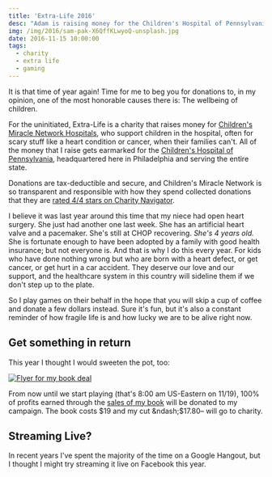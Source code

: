 ```yaml
---
title: 'Extra-Life 2016'
desc: "Adam is raising money for the Children's Hospital of Pennsylvania again, and could really use your help!"
img: /img/2016/sam-pak-X6QffKLwyoQ-unsplash.jpg
date: 2016-11-15 10:00:00
tags:
  - charity
  - extra life
  - gaming
---
```


It is that time of year again! Time for me to beg you for donations to, in my opinion, one of the most honorable causes there is: The wellbeing of children.

For the uninitiated, Extra-Life is a charity that raises money for [Children's Miracle Network Hospitals][cmnh], who support children in the hospital, often for scary stuff like a heart condition or cancer, when their families can't. All of the money that I raise gets earmarked for the [Children's Hospital of Pennsylvania][chop], headquartered here in Philadelphia and serving the entire state.

Donations are tax-deductible and secure, and Children's Miracle Network is so transparent and responsible with how they spend collected donations that they are [rated 4/4 stars on Charity Navigator][cn].

I believe it was last year around this time that my niece had open heart surgery. She just had another one last week. She has an artificial heart valve and a pacemaker. She's still at CHOP recovering. _She's 4 years old._ She is fortunate enough to have been adopted by a family with good health insurance; but not everyone is. And that is why I do this every year. For kids who have done nothing wrong but who are born with a heart defect, or get cancer, or get hurt in a car accident. They deserve our love and our support, and the healthcare system in this country will sideline them if we don't step up to the plate.

So I play games on their behalf in the hope that you will skip a cup of coffee and donate a few dollars instead. Sure it's fun, but it's also a constant reminder of how fragile life is and how lucky we are to be alive right now.

## Get something in return

This year I thought I would sweeten the pot, too:

[![Flyer for my book deal][book_splash]][book]

From now until we start playing (that's 8:00 am US-Eastern on 11/19), 100% of profits earned through the [sales of my book][book] will be donated to my campaign. The book costs $19 and my cut &ndash;$17.80&ndash; will go to charity.

## Streaming Live?

In recent years I've spent the majority of the time on a Google Hangout, but I thought I might try streaming it live on Facebook this year.

[cmnh]: https://chop.childrensmiraclenetworkhospitals.org/
[chop]: http://www.chop.edu/
[cn]: http://www.charitynavigator.org/index.cfm?bay=search.summary&orgid=5756
[book_splash]: ./rest-assured-extra-life.png
[book]: http://restassuredbook.com
